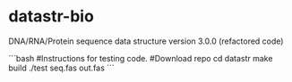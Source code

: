 # datastr-bio
DNA/RNA/Protein sequence data structure version 3.0.0 (refactored code)

´´´bash
#Instructions for testing code.
#Download repo
cd datastr
make build
./test seq.fas out.fas
´´´

